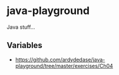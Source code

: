 # java-playground
Java stuff...

## Variables
- https://github.com/ardydedase/java-playground/tree/master/exercises/Ch04
